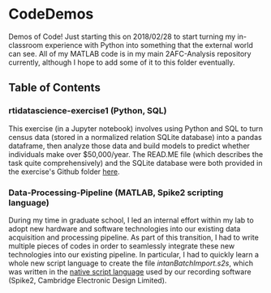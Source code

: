 # CodeDemos
Demos of Code! Just starting this on 2018/02/28 to start turning my in-classroom experience with Python into something that the external world can see. All of my MATLAB code is in my main 2AFC-Analysis repository currently, although I hope to add some of it to this folder eventually.

## Table of Contents

### rtidatascience-exercise1 (Python, SQL)
This exercise (in a Jupyter notebook) involves using Python and SQL to turn census data (stored in a normalized relation SQLite database) into a pandas dataframe, then analyze those data and build models to predict whether individuals make over $50,000/year. The READ.ME file (which describes the task quite comprehensively) and the SQLite database were both provided in the exercise's Github folder [here](https://github.com/rtidatascience/data-scientist-exercise01).

### Data-Processing-Pipeline (MATLAB, Spike2 scripting language)
During my time in graduate school, I led an internal effort within my lab to adopt new hardware and software technologies into our existing data acquisition and processing pipeline. As part of this transition, I had to write multiple pieces of codes in order to seamlessly integrate these new technologies into our existing pipeline. In particular, I had to quickly learn a whole new script language to create the file _intanBatchImport.s2s_, which was written in the [native script language](http://ced.co.uk/products/spkdpsl) used by our recording software (Spike2, Cambridge Electronic Design Limited).
